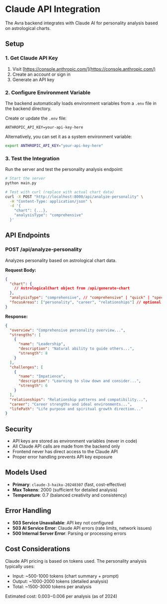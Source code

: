 # Claude API Integration

The Avra backend integrates with Claude AI for personality analysis based on astrological charts.

## Setup

### 1. Get Claude API Key
1. Visit [https://console.anthropic.com/](https://console.anthropic.com/)
2. Create an account or sign in
3. Generate an API key

### 2. Configure Environment Variable
The backend automatically loads environment variables from a `.env` file in the backend directory.

Create or update the `.env` file:
```
ANTHROPIC_API_KEY=your-api-key-here
```

Alternatively, you can set it as a system environment variable:
```bash
export ANTHROPIC_API_KEY="your-api-key-here"
```

### 3. Test the Integration
Run the server and test the personality analysis endpoint:

```bash
# Start the server
python main.py

# Test with curl (replace with actual chart data)
curl -X POST "http://localhost:8000/api/analyze-personality" \
  -H "Content-Type: application/json" \
  -d '{
    "chart": {...},
    "analysisType": "comprehensive"
  }'
```

## API Endpoints

### POST /api/analyze-personality
Analyzes personality based on astrological chart data.

**Request Body:**
```json
{
  "chart": {
    // AstrologicalChart object from /api/generate-chart
  },
  "analysisType": "comprehensive", // "comprehensive" | "quick" | "specific"
  "focusAreas": ["personality", "career", "relationships"] // optional
}
```

**Response:**
```json
{
  "overview": "Comprehensive personality overview...",
  "strengths": [
    {
      "name": "Leadership",
      "description": "Natural ability to guide others...",
      "strength": 8
    }
  ],
  "challenges": [
    {
      "name": "Impatience",
      "description": "Learning to slow down and consider...",
      "strength": 6
    }
  ],
  "relationships": "Relationship patterns and compatibility...",
  "career": "Career strengths and ideal environments...",
  "lifePath": "Life purpose and spiritual growth direction..."
}
```

## Security

- API keys are stored as environment variables (never in code)
- All Claude API calls are made from the backend only
- Frontend never has direct access to the Claude API
- Proper error handling prevents API key exposure

## Models Used

- **Primary**: `claude-3-haiku-20240307` (fast, cost-effective)
- **Max Tokens**: 2000 (sufficient for detailed analysis)
- **Temperature**: 0.7 (balanced creativity and consistency)

## Error Handling

- **503 Service Unavailable**: API key not configured
- **503 AI Service Error**: Claude API errors (rate limits, network issues)
- **500 Internal Server Error**: Parsing or processing errors

## Cost Considerations

Claude API pricing is based on tokens used. The personality analysis typically uses:
- Input: ~500-1000 tokens (chart summary + prompt)
- Output: ~1000-2000 tokens (detailed analysis)
- Total: ~1500-3000 tokens per analysis

Estimated cost: $0.003-$0.006 per analysis (as of 2024)